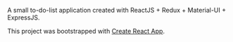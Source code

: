 A small to-do-list application created with ReactJS + Redux + Material-UI + ExpressJS.

This project was bootstrapped with [Create React App](https://github.com/facebook/create-react-app).